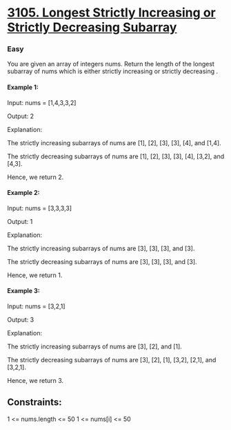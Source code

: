 # [3105. Longest Strictly Increasing or Strictly Decreasing Subarray](https://leetcode.com/problems/longest-strictly-increasing-or-strictly-decreasing-subarray/description/)
### Easy

You are given an array of integers nums. Return the length of the longest 
subarray
 of nums which is either 
strictly increasing
 or 
strictly decreasing
.

 

#### Example 1:

Input: nums = [1,4,3,3,2]

Output: 2

Explanation:

The strictly increasing subarrays of nums are [1], [2], [3], [3], [4], and [1,4].

The strictly decreasing subarrays of nums are [1], [2], [3], [3], [4], [3,2], and [4,3].

Hence, we return 2.

#### Example 2:

Input: nums = [3,3,3,3]

Output: 1

Explanation:

The strictly increasing subarrays of nums are [3], [3], [3], and [3].

The strictly decreasing subarrays of nums are [3], [3], [3], and [3].

Hence, we return 1.

#### Example 3:

Input: nums = [3,2,1]

Output: 3

Explanation:

The strictly increasing subarrays of nums are [3], [2], and [1].

The strictly decreasing subarrays of nums are [3], [2], [1], [3,2], [2,1], and [3,2,1].

Hence, we return 3.

 

## Constraints:

1 <= nums.length <= 50
1 <= nums[i] <= 50
